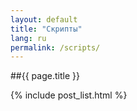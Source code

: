 ```yaml
---
layout: default
title: "Скрипты"
lang: ru
permalink: /scripts/
---
```


##{{ page.title }}

{% include post_list.html %}